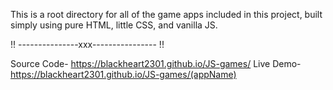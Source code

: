 This is a root directory for all of the game apps included in this project, built simply using pure HTML, little CSS, and vanilla JS.


  !!  ---------------xxx----------------  !!

Source Code- https://blackheart2301.github.io/JS-games/
Live Demo- https://blackheart2301.github.io/JS-games/(appName)